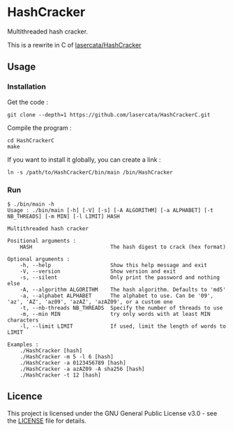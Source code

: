# HashCracker

Multithreaded hash cracker.

This is a rewrite in C of [lasercata/HashCracker](https://github.com/lasercata/HashCracker)

## Usage
### Installation
Get the code :
```
git clone --depth=1 https://github.com/lasercata/HashCrackerC.git
```

Compile the program :
```
cd HashCrackerC
make
```

If you want to install it globally, you can create a link :
```
ln -s /path/to/HashCrackerC/bin/main /bin/HashCracker
```

### Run
```
$ ./bin/main -h
Usage : ./bin/main [-h] [-V] [-s] [-A ALGORITHM] [-a ALPHABET] [-t NB_THREADS] [-m MIN] [-l LIMIT] HASH

Multithreaded hash cracker

Positional arguments :
    HASH                         The hash digest to crack (hex format)

Optional arguments :
    -h, --help                   Show this help message and exit
    -V, --version                Show version and exit
    -s, --silent                 Only print the password and nothing else
    -A, --algorithm ALGORITHM    The hash algorithm. Defaults to 'md5'
    -a, --alphabet ALPHABET      The alphabet to use. Can be '09', 'az', 'AZ', 'az09', 'azAZ', 'azAZ09', or a custom one
    -t, --nb-threads NB_THREADS  Specify the number of threads to use
    -m, --min MIN                try only words with at least MIN characters
    -l, --limit LIMIT            If used, limit the length of words to LIMIT

Examples :
    ./HashCracker [hash]
    ./HashCracker -m 5 -l 6 [hash]
    ./HashCracker -a 0123456789 [hash]
    ./HashCracker -a azAZ09 -A sha256 [hash]
    ./HashCracker -t 12 [hash]
```

## Licence
This project is licensed under the GNU General Public License v3.0 - see the [LICENSE](LICENSE) file for details.

